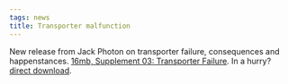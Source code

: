 ```yaml
---
tags: news
title: Transporter malfunction
---
```

New release from Jack Photon on transporter  failure, consequences and happenstances. [16mb, Supplement 03: Transporter Failure](https://www.jackphoton.space/html/s03_transporters.html). In a hurry? [direct download](https://www.jackphoton.space/zips/startrek/supp/JP3eF_S03_TransporterFailure_HiQ.rar). 